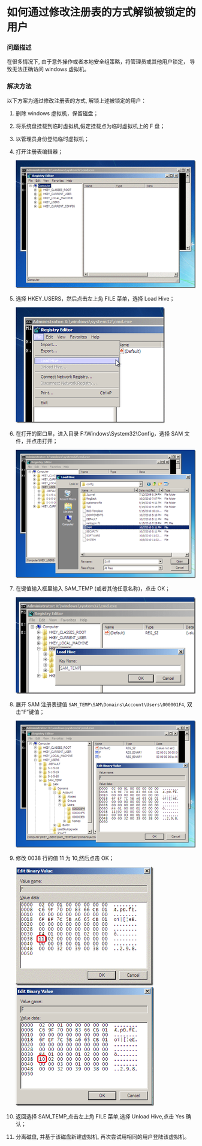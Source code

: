 
<properties
	pageTitle="如何通过修改注册表的方式解锁被锁定的用户"
	description="通过修改注册表的方式修复意外操作导致用户的锁定"
	services="virtual-machines"
	documentationCenter=""
	authors=""
	manager=""
	editor=""
	tags="虚拟机,regedit,SAM"/>

<tags
    ms.service="virtual-machines-aog"
    ms.date="12/08/2016"
    wacn.date="12/08/2016"/>

# 如何通过修改注册表的方式解锁被锁定的用户 #

### 问题描述 ###

在很多情况下, 由于意外操作或者本地安全组策略，将管理员或其他用户锁定， 导致无法正确访问 windows 虚拟机。

### 解决方法 ###

以下方案为通过修改注册表的方式, 解锁上述被锁定的用户：

1. 删除 windows 虚拟机，保留磁盘；
2. 将系统盘挂载到临时虚拟机,假定挂载点为临时虚拟机上的 F 盘；
3. 以管理员身份登陆临时虚拟机；
4. 打开注册表编辑器；

	![regedit](./media/aog-virtual-machines-qa-regedit-modification-unlock-user/regedit.png)

6. 选择 HKEY_USERS，然后点击左上角 FILE 菜单，选择 Load Hive；

	![regedit-hkey-users-file-load-hive](./media/aog-virtual-machines-qa-regedit-modification-unlock-user/regedit-hkey-users-file-load-hive.png)

8. 在打开的窗口里，进入目录 F:\Windows\System32\Config，选择 SAM 文件，并点击打开；

	![SAM](./media/aog-virtual-machines-qa-regedit-modification-unlock-user/SAM.png)

10. 在键值输入框里输入 SAM_TEMP (或者其他任意名称)，点击 OK；

	![sam-temp](./media/aog-virtual-machines-qa-regedit-modification-unlock-user/sam-temp.png)

12. 展开 SAM 注册表键值 `SAM_TEMP\SAM\Domains\Account\Users\000001F4`, 双击”F”键值；

	![000001F4-F](./media/aog-virtual-machines-qa-regedit-modification-unlock-user/000001F4-F.png)

14. 修改 0038 行的值 11 为 10,然后点击 OK；

	![0038-11](./media/aog-virtual-machines-qa-regedit-modification-unlock-user/0038-11.png)
	![0038-10](./media/aog-virtual-machines-qa-regedit-modification-unlock-user/0038-10.png)


16. 返回选择 SAM_TEMP,点击左上角 FILE 菜单,选择 Unload Hive,点击 Yes 确认；
17. 分离磁盘, 并基于该磁盘新建虚拟机, 再次尝试用相同的用户登陆该虚拟机。
